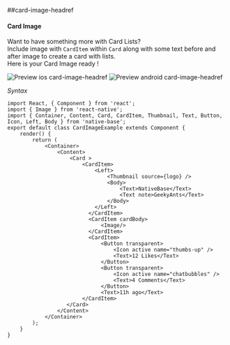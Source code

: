 ##card-image-headref
#### Card Image

Want to have something more with Card Lists? <br />
Include image with <code>CardItem</code> within <code>Card</code> along with some text before and after image to create a card with lists. <br />
Here is your Card Image ready !

![Preview ios card-image-headref](https://github.com/GeekyAnts/NativeBase-KitchenSink/raw/master/screenshots/ios/cardImage.png)
![Preview android card-image-headref](https://github.com/GeekyAnts/NativeBase-KitchenSink/raw/master/screenshots/android/cardImage.png)


*Syntax*

<pre class="line-numbers"><code class="language-jsx">import React, { Component } from 'react';
import { Image } from 'react-native';
import { Container, Content, Card, CardItem, Thumbnail, Text, Button, Icon, Left, Body } from 'native-base';
export default class CardImageExample extends Component {
    render() {
        return (
            &lt;Container>
                &lt;Content>
                    &lt;Card >
                        &lt;CardItem>
                            &lt;Left>
                                &lt;Thumbnail source={logo} />
                                &lt;Body>
                                    &lt;Text>NativeBase&lt;/Text>
                                    &lt;Text note>GeekyAnts&lt;/Text>
                                &lt;/Body>
                            &lt;/Left>
                          &lt;/CardItem>
                          &lt;CardItem cardBody>
                              &lt;Image/>
                          &lt;/CardItem>
                          &lt;CardItem>
                              &lt;Button transparent>
                                  &lt;Icon active name="thumbs-up" />
                                  &lt;Text>12 Likes&lt;/Text>
                              &lt;/Button>
                              &lt;Button transparent>
                                  &lt;Icon active name="chatbubbles" />
                                  &lt;Text>4 Comments&lt;/Text>
                              &lt;/Button>
                              &lt;Text>11h ago&lt;/Text>
                        &lt;/CardItem>
                   &lt;/Card>
                &lt;/Content>
            &lt;/Container>
        );
    }
}</code></pre><br />
